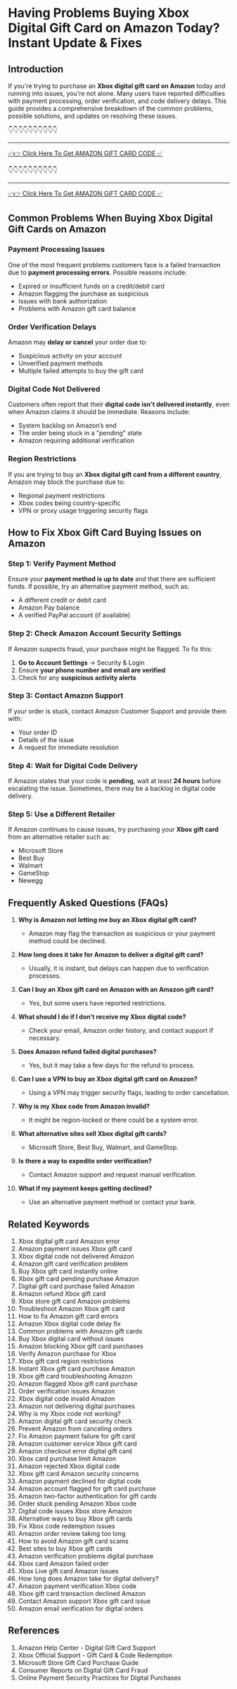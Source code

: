 # Having Problems Buying Xbox Digital Gift Card on Amazon Today? Instant Update & Fixes

## Introduction

If you're trying to purchase an **Xbox digital gift card on Amazon** today and running into issues, you're not alone. Many users have reported difficulties with payment processing, order verification, and code delivery delays. This guide provides a comprehensive breakdown of the common problems, possible solutions, and updates on resolving these issues.


👇👇👇👇👇👇👇👇👇👇

---

[✅👉 Click Here To Get AMAZON GIFT CARD CODE ✅](https://therewardgate.com/free-amazon-code/)

👇👇👇👇👇👇👇👇👇👇

---

[✅👉 Click Here To Get AMAZON GIFT CARD CODE ✅](https://therewardgate.com/free-amazon-code/)



## Common Problems When Buying Xbox Digital Gift Cards on Amazon

### Payment Processing Issues

One of the most frequent problems customers face is a failed transaction due to **payment processing errors**. Possible reasons include:

- Expired or insufficient funds on a credit/debit card
- Amazon flagging the purchase as suspicious
- Issues with bank authorization
- Problems with Amazon gift card balance

### Order Verification Delays

Amazon may **delay or cancel** your order due to:

- Suspicious activity on your account
- Unverified payment methods
- Multiple failed attempts to buy the gift card

### Digital Code Not Delivered

Customers often report that their **digital code isn't delivered instantly**, even when Amazon claims it should be immediate. Reasons include:

- System backlog on Amazon’s end
- The order being stuck in a "pending" state
- Amazon requiring additional verification

### Region Restrictions

If you are trying to buy an **Xbox digital gift card from a different country**, Amazon may block the purchase due to:

- Regional payment restrictions
- Xbox codes being country-specific
- VPN or proxy usage triggering security flags

## How to Fix Xbox Gift Card Buying Issues on Amazon

### Step 1: Verify Payment Method

Ensure your **payment method is up to date** and that there are sufficient funds. If possible, try an alternative payment method, such as:

- A different credit or debit card
- Amazon Pay balance
- A verified PayPal account (if available)

### Step 2: Check Amazon Account Security Settings

If Amazon suspects fraud, your purchase might be flagged. To fix this:

1. **Go to Account Settings** → Security & Login
2. Ensure **your phone number and email are verified**
3. Check for any **suspicious activity alerts**

### Step 3: Contact Amazon Support

If your order is stuck, contact Amazon Customer Support and provide them with:

- Your order ID
- Details of the issue
- A request for immediate resolution

### Step 4: Wait for Digital Code Delivery

If Amazon states that your code is **pending**, wait at least **24 hours** before escalating the issue. Sometimes, there may be a backlog in digital code delivery.

### Step 5: Use a Different Retailer

If Amazon continues to cause issues, try purchasing your **Xbox gift card** from an alternative retailer such as:

- Microsoft Store
- Best Buy
- Walmart
- GameStop
- Newegg

## Frequently Asked Questions (FAQs)

1. **Why is Amazon not letting me buy an Xbox digital gift card?**
   - Amazon may flag the transaction as suspicious or your payment method could be declined.

2. **How long does it take for Amazon to deliver a digital gift card?**
   - Usually, it is instant, but delays can happen due to verification processes.

3. **Can I buy an Xbox gift card on Amazon with an Amazon gift card?**
   - Yes, but some users have reported restrictions.

4. **What should I do if I don’t receive my Xbox digital code?**
   - Check your email, Amazon order history, and contact support if necessary.

5. **Does Amazon refund failed digital purchases?**
   - Yes, but it may take a few days for the refund to process.

6. **Can I use a VPN to buy an Xbox digital gift card on Amazon?**
   - Using a VPN may trigger security flags, leading to order cancellation.

7. **Why is my Xbox code from Amazon invalid?**
   - It might be region-locked or there could be a system error.

8. **What alternative sites sell Xbox digital gift cards?**
   - Microsoft Store, Best Buy, Walmart, and GameStop.

9. **Is there a way to expedite order verification?**
   - Contact Amazon support and request manual verification.

10. **What if my payment keeps getting declined?**
    - Use an alternative payment method or contact your bank.

## Related Keywords

1. Xbox digital gift card Amazon error
2. Amazon payment issues Xbox gift card
3. Xbox digital code not delivered Amazon
4. Amazon gift card verification problem
5. Buy Xbox gift card instantly online
6. Xbox gift card pending purchase Amazon
7. Digital gift card purchase failed Amazon
8. Amazon refund Xbox gift card
9. Xbox store gift card Amazon problems
10. Troubleshoot Amazon Xbox gift card
11. How to fix Amazon gift card errors
12. Amazon Xbox digital code delay fix
13. Common problems with Amazon gift cards
14. Buy Xbox digital card without issues
15. Amazon blocking Xbox gift card purchases
16. Verify Amazon purchase for Xbox
17. Xbox gift card region restrictions
18. Instant Xbox gift card purchase Amazon
19. Xbox gift card troubleshooting Amazon
20. Amazon flagged Xbox gift card purchase
21. Order verification issues Amazon
22. Xbox digital code invalid Amazon
23. Amazon not delivering digital purchases
24. Why is my Xbox code not working?
25. Amazon digital gift card security check
26. Prevent Amazon from canceling orders
27. Fix Amazon payment failure for gift card
28. Amazon customer service Xbox gift card
29. Amazon checkout error digital gift card
30. Xbox card purchase limit Amazon
31. Amazon rejected Xbox digital code
32. Xbox gift card Amazon security concerns
33. Amazon payment declined for digital code
34. Amazon account flagged for gift card purchase
35. Amazon two-factor authentication for gift cards
36. Order stuck pending Amazon Xbox code
37. Digital code issues Xbox store Amazon
38. Alternative ways to buy Xbox gift cards
39. Fix Xbox code redemption issues
40. Amazon order review taking too long
41. How to avoid Amazon gift card scams
42. Best sites to buy Xbox gift cards
43. Amazon verification problems digital purchase
44. Xbox card Amazon failed order
45. Xbox Live gift card Amazon issues
46. How long does Amazon take for digital delivery?
47. Amazon payment verification Xbox code
48. Xbox gift card transaction declined Amazon
49. Contact Amazon support Xbox gift card issue
50. Amazon email verification for digital orders

## References

1. Amazon Help Center - Digital Gift Card Support
2. Xbox Official Support - Gift Card & Code Redemption
3. Microsoft Store Gift Card Purchase Guide
4. Consumer Reports on Digital Gift Card Fraud
5. Online Payment Security Practices for Digital Purchases

